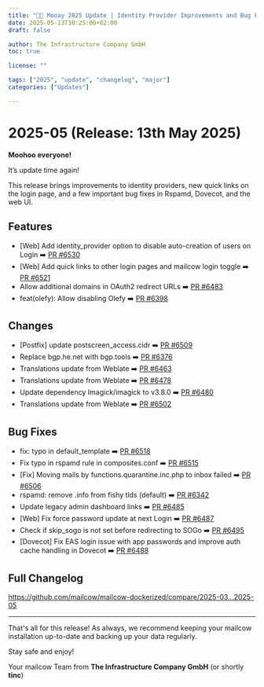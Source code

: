 ```yaml
---
title: "💐🐄 Mooay 2025 Update | Identity Provider Improvements and Bug Fixes"
date: 2025-05-13T10:25:00+02:00
draft: false

author: The Infrastructure Company GmbH
toc: true

license: ""

tags: ["2025", "update", "changelog", "major"]
categories: ["Updates"]

---
```



# 2025-05 (Release: 13th May 2025)

**Moohoo everyone!**

It’s update time again!

This release brings improvements to identity providers, new quick links on the login page, and a few important bug fixes in Rspamd, Dovecot, and the web UI.

## Features
- [Web] Add identity_provider option to disable auto-creation of users on Login ➡️ [PR #6530](https://github.com/mailcow/mailcow-dockerized/pull/6530)
- [Web] Add quick links to other login pages and mailcow login toggle ➡️ [PR #6521](https://github.com/mailcow/mailcow-dockerized/pull/6521)
- Allow additional domains in OAuth2 redirect URLs ➡️ [PR #6483](https://github.com/mailcow/mailcow-dockerized/pull/6483)
- feat(olefy): Allow disabling Olefy ➡️ [PR #6398](https://github.com/mailcow/mailcow-dockerized/pull/6398)

## Changes
- [Postfix] update postscreen_access.cidr ➡️ [PR #6509](https://github.com/mailcow/mailcow-dockerized/pull/6509)
- Replace bgp.he.net with bgp.tools ➡️ [PR #6376](https://github.com/mailcow/mailcow-dockerized/pull/6376)
- Translations update from Weblate ➡️ [PR #6463](https://github.com/mailcow/mailcow-dockerized/pull/6463)
- Translations update from Weblate ➡️ [PR #6478](https://github.com/mailcow/mailcow-dockerized/pull/6478)
- Update dependency Imagick/imagick to v3.8.0 ➡️ [PR #6480](https://github.com/mailcow/mailcow-dockerized/pull/6480)
- Translations update from Weblate ➡️ [PR #6502](https://github.com/mailcow/mailcow-dockerized/pull/6502)

## Bug Fixes
- fix: typo in default_template ➡️ [PR #6518](https://github.com/mailcow/mailcow-dockerized/pull/6518)
- Fix typo in rspamd rule in composites.conf ➡️ [PR #6515](https://github.com/mailcow/mailcow-dockerized/pull/6515)
- [Fix] Moving mails by functions.quarantine.inc.php to inbox failed ➡️ [PR #6506](https://github.com/mailcow/mailcow-dockerized/pull/6506)
- rspamd: remove .info from fishy tlds (default) ➡️ [PR #6342](https://github.com/mailcow/mailcow-dockerized/pull/6342)
- Update legacy admin dashboard links ➡️ [PR #6485](https://github.com/mailcow/mailcow-dockerized/pull/6485)
- [Web] Fix force password update at next Login ➡️ [PR #6487](https://github.com/mailcow/mailcow-dockerized/pull/6487)
- Check if skip_sogo is not set before redirecting to SOGo ➡️ [PR #6495](https://github.com/mailcow/mailcow-dockerized/pull/6495)
- [Dovecot] Fix EAS login issue with app passwords and improve auth cache handling in Dovecot ➡️ [PR #6488](https://github.com/mailcow/mailcow-dockerized/pull/6488)

## Full Changelog
https://github.com/mailcow/mailcow-dockerized/compare/2025-03...2025-05

---


That's all for this release! As always, we recommend keeping your mailcow installation up-to-date and backing up your data regularly.

Stay safe and enjoy!

Your mailcow Team from **The Infrastructure Company GmbH** (or shortly **tinc**)
